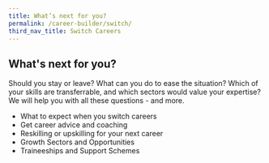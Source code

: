 ```yaml
---
title: What’s next for you?
permalink: /career-builder/switch/
third_nav_title: Switch Careers
---
```


## What's next for you?
Should you stay or leave? What can you do to ease the situation? Which of your skills are transferrable, and which sectors would value your expertise? We will help you with all these questions - and more.

* What to expect when you switch careers
* Get career advice and coaching
* Reskilling or upskilling for your next career
* Growth Sectors and Opportunities
* Traineeships and Support Schemes